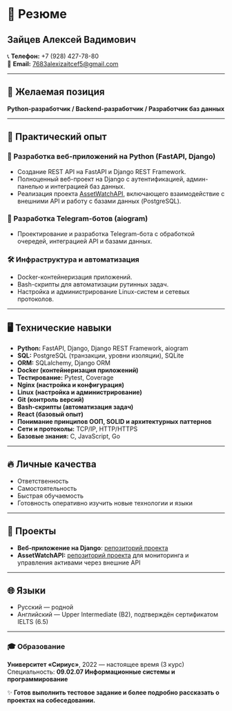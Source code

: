 


# 📝 Резюме

## Зайцев Алексей Вадимович

📞 **Телефон:** +7 (928) 427-78-80  
📧 **Email:** [7683alexizaitcef5@gmail.com](mailto:7683alexizaitcef5@gmail.com)

---

## 🎯 Желаемая позиция

**Python-разработчик / Backend-разработчик / Разработчик баз данных**

---

## 💼 Практический опыт

### 🚀 Разработка веб-приложений на Python (FastAPI, Django)
- Создание REST API на FastAPI и Django REST Framework.
- Полноценный веб-проект на Django с аутентификацией, админ-панелью и интеграцией баз данных.
- Реализация проекта [AssetWatchAPI](https://github.com/anonim767bn/AssetWatchAPI), включающего взаимодействие с внешними API и работу с базами данных (PostgreSQL).

### 🤖 Разработка Telegram-ботов (aiogram)
- Проектирование и разработка Telegram-бота с обработкой очередей, интеграцией API и базами данных.

### 🛠 Инфраструктура и автоматизация
- Docker-контейнеризация приложений.
- Bash-скрипты для автоматизации рутинных задач.
- Настройка и администрирование Linux-систем и сетевых протоколов.

---

## 🖥 Технические навыки

- **Python:** FastAPI, Django, Django REST Framework, aiogram
- **SQL:** PostgreSQL (транзакции, уровни изоляции), SQLite
- **ORM:** SQLalchemy, Django ORM
- **Docker (контейнеризация приложений)**
- **Тестирование:** Pytest, Coverage
- **Nginx (настройка и конфигурация)**
- **Linux (настройка и администрирование)**
- **Git (контроль версий)**
- **Bash-скрипты (автоматизация задач)**
- **React (базовый опыт)**
- **Понимание принципов ООП, SOLID и архитектурных паттернов**
- **Сети и протоколы:** TCP/IP, HTTP/HTTPS
- **Базовые знания:** C, JavaScript, Go

---

## 🔥 Личные качества

- Ответственность
- Самостоятельность
- Быстрая обучаемость
- Готовность оперативно изучить новые технологии и языки

---

## 📂 Проекты

- **Веб-приложение на Django**: [репозиторий проекта](https://github.com/anonim767bn/django-project)
- **AssetWatchAPI:** [репозиторий проекта](https://github.com/anonim767bn/AssetWatchAPI) для мониторинга и управления активами через внешние API

---

## 🌐 Языки

- Русский — родной
- Английский — Upper Intermediate (B2), подтверждён сертификатом IELTS (6.5)

---
### 🎓 Образование

**Университет «Сириус»**, 2022 — настоящее время (3 курс)  
Специальность: **09.02.07 Информационные системы и программирование**

✨ **Готов выполнить тестовое задание и более подробно рассказать о проектах на собеседовании.**
